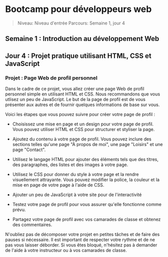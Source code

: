# Bootcamp pour développeurs web

> Niveau: Niveau d'entrée
> Parcours: Semaine 1, jour 4

## Semaine 1 : Introduction au développement Web

## Jour 4 : Projet pratique utilisant HTML, CSS et JavaScript

### Projet : Page Web de profil personnel

Dans le cadre de ce projet, vous allez créer une page Web de profil personnel simple en utilisant HTML et CSS. Nous recommandons que vous utlisez un peu de JavaScript. Le but de la page de profil est de vous présenter aux autres et de fournir quelques informations de base sur vous.

Voici les étapes que vous pouvez suivre pour créer votre page de profil :

- Choisissez une mise en page et un design pour votre page de profil. Vous pouvez utiliser HTML et CSS pour structurer et styliser la page.

- Ajoutez du contenu à votre page de profil. Vous pouvez inclure des sections telles qu'une page "À propos de moi", une page "Loisirs" et une page "Contact".

- Utilisez le langage HTML pour ajouter des éléments tels que des titres, des paragraphes, des listes et des images à votre page.

- Utilisez le CSS pour donner du style à votre page et la rendre visuellement attrayante. Vous pouvez modifier la police, la couleur et la mise en page de votre page à l'aide de CSS.

- Ajouter un peu de JavaScript à votre site pour de l'interactivité

- Testez votre page de profil pour vous assurer qu'elle fonctionne comme prévu.

- Partagez votre page de profil avec vos camarades de classe et obtenez des commentaires.

N'oubliez pas de décomposer votre projet en petites tâches et de faire des pauses si nécessaire. Il est important de respecter votre rythme et de ne pas vous laisser déborder. Si vous êtes bloqué, n'hésitez pas à demander de l'aide à votre instructeur ou à vos camarades de classe.